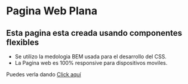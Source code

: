 # Pagina Web Plana

## Esta pagina esta creada usando componentes flexibles

- Se utilizo la medologia BEM usada para el desarrollo del CSS.
- La Pagina web es 100% responsive para dispositivos moviles.

Puedes verla dando [Click aquí](https://mpercif.github.io/practica--flexbox/)
